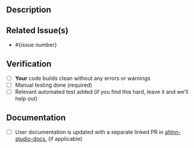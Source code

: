 <!--- Provide a general summary of your changes in the Title above -->

## Description

<!--- Describe your changes in detail -->

## Related Issue(s)

- #{issue number}

## Verification

- [ ] **Your** code builds clean without any errors or warnings
- [ ] Manual testing done (required)
- [ ] Relevant automated test added (if you find this hard, leave it and we'll help out)

## Documentation

- [ ] User documentation is updated with a separate linked PR in [altinn-studio-docs.](https://github.com/Altinn/altinn-studio-docs) (if applicable)
